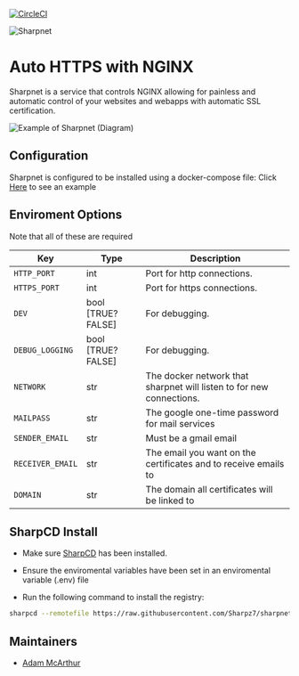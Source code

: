 [![CircleCI](https://circleci.com/gh/SharpSet/sharpnet/tree/master.svg?style=svg)](https://circleci.com/gh/SharpSet/sharpnet/tree/master)

![Sharpnet](https://files.mcaq.me/39387.png)
# Auto HTTPS with NGINX

Sharpnet is a service that controls NGINX allowing for painless and automatic control of your websites and webapps with automatic SSL certification.

![Example of Sharpnet (Diagram)](https://files.mcaq.me/c07c2.png)

## Configuration

Sharpnet is configured to be installed using a docker-compose file:
Click [Here](https://github.com/SharpSet/sharpnet/blob/master/docker-compose.yml) to see an example

## Enviroment Options

Note that all of these are required

| Key | Type | Description |
| --- | --- | --- |
| `HTTP_PORT` | int | Port for http connections. |
| `HTTPS_PORT` | int | Port for https connections. |
| `DEV` | bool [TRUE?FALSE] | For debugging. |
| `DEBUG_LOGGING` | bool [TRUE?FALSE] | For debugging. |
| `NETWORK` | str | The docker network that sharpnet will listen to for new connections. |
| `MAILPASS` | str | The google one-time password for mail services |
| `SENDER_EMAIL` | str | Must be a gmail email |
| `RECEIVER_EMAIL` | str | The email you want on the certificates and to receive emails to |
| `DOMAIN` | str | The domain all certificates will be linked to |

## SharpCD Install

- Make sure [SharpCD](https://github.com/Sharpz7/sharpcd) has been installed.

- Ensure the enviromental variables have been set in an enviromental variable (.env) file

- Run the following command to install the registry:

```bash
sharpcd --remotefile https://raw.githubusercontent.com/Sharpz7/sharpnet/master/.sharpcd/sharpcd.yml
```

## Maintainers

- [Adam McArthur](https://mcaq.me)
